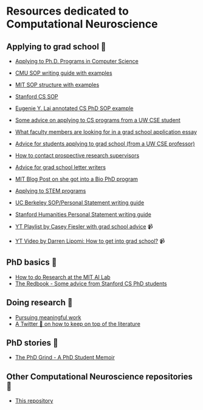 # Resources dedicated to Computational Neuroscience

## Applying to grad school 🏫
- [Applying to Ph.D. Programs in Computer Science](https://www.cs.cmu.edu/~harchol/gradschooltalk.pdf)
- [CMU SOP writing guide with examples](https://www.cmu.edu/student-success/other-resources/handouts/comm-supp-pdfs/grad-app-sop.pdf)
- [MIT SOP structure with examples](https://mitcommlab.mit.edu/eecs/commkit/graduate-school-personal-statement/)
- [Stanford CS SOP](https://github.com/alrojo/me/blob/master/Stanford_CS_PhD_2020_SOP.pdf)
- [Eugenie Y. Lai annotated CS PhD SOP example](https://eugenielai.github.io/posts/another-annotated-sop.html)
- [Some advice on applying to CS programs from a UW CSE student](https://people.eecs.berkeley.edu/~justine/advice.pdf)
- [What faculty members are looking for in a grad school application essay](https://www.eecs.mit.edu/academics/graduate-programs/admission-process/what-faculty-members-are-looking-for-in-a-grad-school-application-essay/)
- [Advice for students applying to grad school (from a UW CSE professor)](https://homes.cs.washington.edu/~mernst/advice/apply-grad-school.html)
- [How to contact prospective research supervisors](https://uvasrg.github.io/prospective/)
- [Advice for grad school letter writers](https://cs.brown.edu/~sk/Memos/Grad-School-Recos/)
- [MIT Blog Post on she got into a Bio PhD program](https://mitadmissions.org/blogs/entry/applying-to-bio-phd/)
- [Applying to STEM programs](https://github.com/gwisk/gradguide)
- [UC Berkeley SOP/Personal Statement writing guide](https://grad.berkeley.edu/admissions/steps-to-apply/requirements/personal-statement/)
- [Stanford Humanities Personal Statement writing guide](https://humsci.stanford.edu/prospective-students/guide-getting-grad-school/writing-your-personal-statements)
  
- [YT Playlist by Casey Fiesler with grad school advice](https://www.youtube.com/watch?v=p4QiJNPSdWs&list=PLPA3GFqdHv_oL8gRg-44TmvMzjcFRMH4I&ab_channel=CaseyFiesler) :video_camera:
- [YT Video by Darren Lipomi: How to get into grad school?](https://www.youtube.com/watch?v=5KtmOlEIdTk&ab_channel=DarrenLipomi) 📹

## PhD basics 🥼
- [How to do Research at the MIT AI Lab](https://nn.cs.utexas.edu/advice/mit.ai-research.pdf)
- [The Redbook - Some advice from Stanford CS PhD students](https://github.com/nguyen-td/resources-compneuro/blob/main/res/theredbook.pdf)

## Doing research 🔬
- [Pursuing meaningful work](https://github.com/nguyen-td/resources-compneuro/blob/main/res/Pursuing%20Meaningful%20Work.pdf)
- [A Twitter 🧵 on how to keep on top of the literature](https://twitter.com/mertrory/status/1581348060302835713)

## PhD stories 📖
- [The PhD Grind - A PhD Student Memoir]([https://github.com/nguyen-td/resources-compneuro/blob/main/res/phd_grind.pdf](https://github.com/nguyen-td/resources-compneuro/blob/main/res/the-phd-grind-a-phd-student-memoir-3.pdf))

## Other Computational Neuroscience repositories 🧠
- [This repository](https://github.com/satpreetsingh/awesome-compneuro) 

